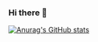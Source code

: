 ### Hi there 👋
[![Anurag's GitHub stats](https://github-readme-stats.vercel.app/api?username=minhkhuy7601)](https://github.com/anuraghazra/github-readme-stats)


<!--
**minhkhuy7601/minhkhuy7601** is a ✨ _special_ ✨ repository because its `README.md` (this file) appears on your GitHub profile.

Here are some ideas to get you started:

- 🔭 I’m currently working on ...
- 🌱 I’m currently learning ...
- 👯 I’m looking to collaborate on ...
- 🤔 I’m looking for help with ...
- 💬 Ask me about ...
- 📫 How to reach me: ...
- 😄 Pronouns: ...
- ⚡ Fun fact: ...
-->
